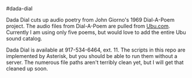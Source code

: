 #dada-dial

Dada Dial cuts up audio poetry from John Giorno's 1969 Dial-A-Poem project. The audio files from Dial-A-Poem are pulled from [Ubu.com](http://www.ubu.com/sound/dial.html). Currently I am using only five poems, but would love to add the entire Ubu sound catalog.

Dada Dial is available at 917-534-6464, ext. 11. The scripts in this repo are implemented by Asterisk, but you should be able to run them without a server. The numerous file paths aren't terribly clean yet, but I will get that cleaned up soon.


